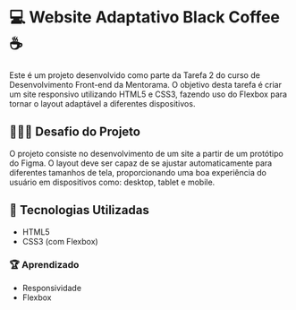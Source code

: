 # 💻 Website Adaptativo Black Coffee ☕

Este é um projeto desenvolvido como parte da Tarefa 2 do curso de Desenvolvimento Front-end da Mentorama. O objetivo desta tarefa é criar um site responsivo utilizando HTML5 e CSS3, fazendo uso do Flexbox para tornar o layout adaptável a diferentes dispositivos.

## 👨🏾‍💻 Desafio do Projeto

O projeto consiste no desenvolvimento de um site a partir de um protótipo do Figma. O layout deve ser capaz de se ajustar automaticamente para diferentes tamanhos de tela, proporcionando uma boa experiência do usuário em dispositivos como: desktop, tablet e mobile.

## 🚀 Tecnologias Utilizadas

- HTML5
- CSS3 (com Flexbox)

### 🏆 Aprendizado 

- Responsividade
- Flexbox
